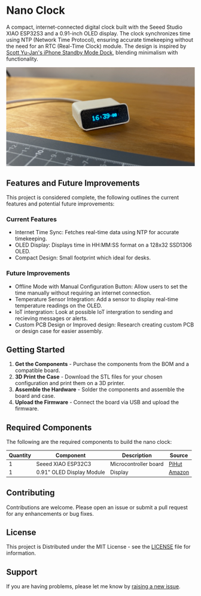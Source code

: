 # Nano Clock

A compact, internet-connected digital clock built with the Seeed Studio XIAO ESP32S3 and a 0.91-inch OLED display. The clock synchronizes time using NTP (Network Time Protocol), ensuring accurate timekeeping without the need for an RTC (Real-Time Clock) module. The design is inspired by [Scott Yu-Jan's iPhone Standby Mode Dock](https://www.youtube.com/watch?v=L3nWw8qSYgk&t=30s), blending minimalism with functionality.

![Project Image](https://github.com/ImSeanConroy/nano-clock/blob/main/.github/repo-img.png)

## Features and Future Improvements

This project is considered complete, the following outlines the current features and potential future improvements:

### Current Features
- Internet Time Sync: Fetches real-time data using NTP for accurate timekeeping.
- OLED Display: Displays time in HH:MM:SS format on a 128x32 SSD1306 OLED.
- Compact Design: Small footprint which ideal for desks.

### Future Improvements
- Offline Mode with Manual Configuration Button: Allow users to set the time manually without requiring an internet connection.
- Temperature Sensor Integration: Add a sensor to display real-time temperature readings on the OLED.
- IoT intergration: Look at possible IoT intergration to sending and recieving messages or alerts.
- Custom PCB Design or Improved design: Research creating custom PCB or design case for easier assembly.

## Getting Started

1. **Get the Components** - Purchase the components from the BOM and a compatible board.
2. **3D Print the Case** - Download the STL files for your chosen configuration and print them on a 3D printer.
3. **Assemble the Hardware** - Solder the components and assemble the board and case.
4. **Upload the Firmware** - Connect the board via USB and upload the firmware.

## Required Components

The following are the required components to build the nano clock:

| Quantity | Component | Description | Source |
| - | - | - | - |
| 1 | Seeed XIAO ESP32C3 | Microcontroller board | [PiHut](https://thepihut.com/products/seeed-xiao-esp32c3?variant=53975115661697) |
| 1 | 0.91" OLED Display Module | Display | [Amazon](https://www.amazon.co.uk/DollaTek-Display-SSD1306-3-3V-5V-Arduino/dp/B07MHGPNVT/ref=sr_1_6) |

## Contributing

Contributions are welcome. Please open an issue or submit a pull request for any enhancements or bug fixes.

## License

This project is Distributed under the MIT License - see the [LICENSE](LICENSE) file for information.

## Support

If you are having problems, please let me know by [raising a new issue](https://github.com/ImSeanConroy/nano-clock/issues/new/choose).
